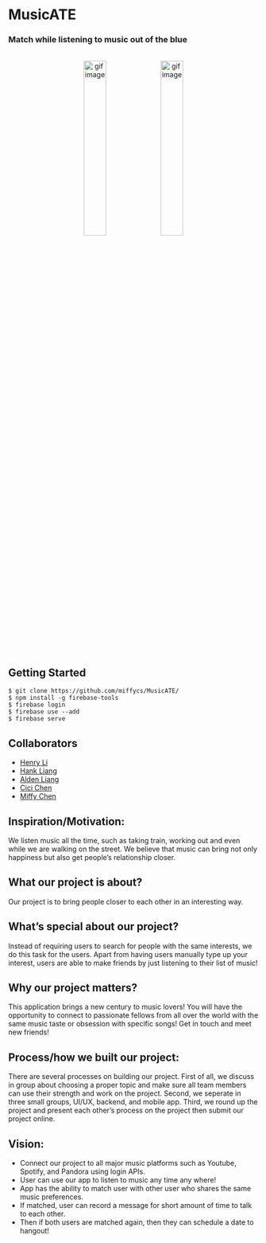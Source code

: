 # MusicATE  
### **Match while listening to music out of the blue**

</br>
<div align=center>
	<img src="https://github.com/miffycs/Vinder/blob/master/Android_App/sceenshot.gif" alt="gif image" width="30%" height="30%">
	<img src="https://github.com/miffycs/Vinder/blob/master/Android_App/screenshot_static.png" alt="gif image" width="30%" height="30%">
</div>
</br>

## Getting Started
```
$ git clone https://github.com/miffycs/MusicATE/
$ npm install -g firebase-tools
$ firebase login
$ firebase use --add
$ firebase serve
```


## Collaborators
* [Henry Li](https://github.com/henry226)
* [Hank Liang](https://github.com/Chun-Chieh)
* [Alden Liang](https://github.com/LiangA)
* [Cici Chen](https://github.com/BUicicchen)
* [Miffy Chen](https://github.com/miffycs)


## Inspiration/Motivation:  
We listen music all the time, such as taking train, working out  and even while we are walking on the street. We believe that music can 
bring not only happiness but also get people’s relationship closer.  


## What our project is about?
Our project is to bring people closer to each other in an interesting way.  


## What’s special about our project?  
Instead of requiring users to search for people with the same interests, we do this task for the users. Apart from having users manually 
type up your interest, users are able to make friends by just listening to their list of music!  


## Why our project matters?
This application brings a new century to music lovers! You will have the opportunity to connect to passionate fellows from all over the 
world with the same music taste or obsession with specific songs! Get in touch and meet new friends!


## Process/how we built our project:  
There are several processes on building our project. First of all, we discuss in group about choosing a proper topic and make sure all 
team members can use their strength and work on the project. Second, we seperate in three small groups, UI/UX, backend, and mobile app. 
Third, we round up the project and present each other’s process on the project then submit our project online.


## Vision:  
* Connect our project to all major music platforms such as Youtube, Spotify, and Pandora using login APIs.
* User can use our app to listen to music any time any where! 
* App has the ability to match user with other user who shares the same music preferences.
* If matched, user can record a message for short amount of time to talk to each other.
* Then if both users are matched again, then they can schedule a date to hangout!
